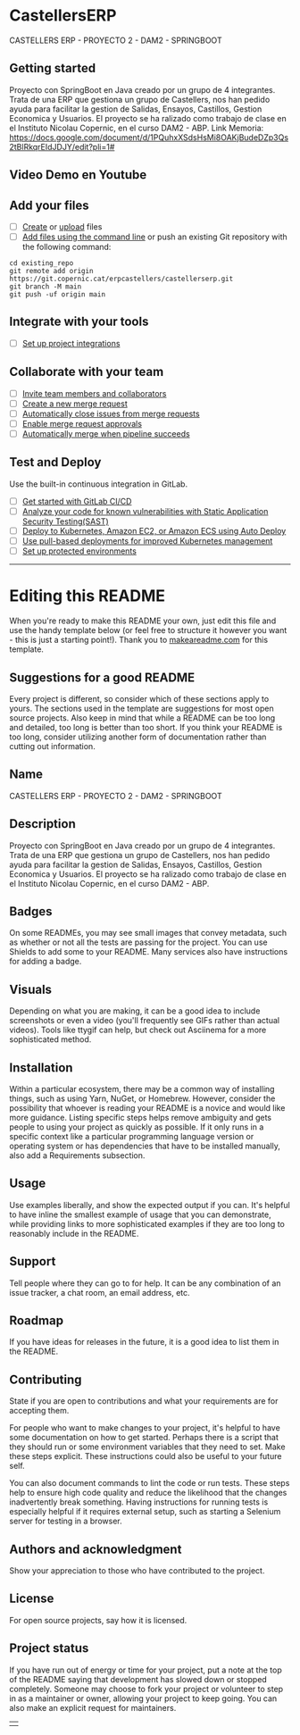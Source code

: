 # CastellersERP

CASTELLERS ERP - PROYECTO 2 - DAM2 - SPRINGBOOT

## Getting started

Proyecto con SpringBoot en Java creado por un grupo de 4 integrantes. Trata de una ERP que gestiona un grupo de Castellers, nos han pedido ayuda para facilitar la gestion de Salidas, Ensayos, Castillos, Gestion Economica y Usuarios. El proyecto se ha ralizado como trabajo de clase en el Instituto Nicolau Copernic, en el curso DAM2 - ABP. Link Memoria: https://docs.google.com/document/d/1PQuhxXSdsHsMi8OAKjBudeDZp3Qs2tBlRkqrEIdJDJY/edit?pli=1#

## Video Demo en Youtube

<table style"width:100%">
<tr>
  <td>
    <a href="[[https://youtu.be/Kp4Mvapo5kc](https://rr3---sn-h5qzened.c.drive.google.com/videoplayback?expire=1681961862&ei=RntAZNfmGJWlpb0P58KNKA&ip=159.147.249.207&cp=QVRNU0pfUFhUQ1hPOm5zcmV2RWRHbW1yTm1zeUlBb1dLTHE1Tlp0V05vQ1lJSHlqdThCQzhTNks&id=8c18b41fe4c1ae4e&itag=22&source=webdrive&requiressl=yes&mh=lu&mm=32&mn=sn-h5qzened&ms=su&mv=u&mvi=3&pl=24&sc=yes&ttl=transient&susc=dr&driveid=1_lPAzezPHJwvaNvulnuPKwOUC01DNYYW&app=explorer&mime=video/mp4&vprv=1&prv=1&dur=211.255&lmt=1681930158430778&mt=1681946577&subapp=SLIDES&txp=0016224&sparams=expire,ei,ip,cp,id,itag,source,requiressl,ttl,susc,driveid,app,mime,vprv,prv,dur,lmt&sig=AOq0QJ8wRQIgPh1Rj4n7pTbOLG94hvB-BOY-f4ItttNHe3EzXUH-bQACIQDxetZr0gZr2fG4aJ-x2-844sgTvaJU33hX787Fz62gWQ==&lsparams=mh,mm,mn,ms,mv,mvi,pl,sc&lsig=AG3C_xAwRAIgbdrDUoqEI7p-UDE6vbKBSaTtVmMjXc4ZT0z9-GD28EICICumL3RnHaQRf2Ku9pEDajbcfATCL3Lp5_9Jv-o5igR-&cpn=aibTz4wgrH5FcFq3&c=WEB_EMBEDDED_PLAYER&cver=1.20230416.00.00)](https://drive.google.com/file/d/1cNY_HI8xKVS8XI7n8GexHc6Npf8dete8/view?usp=share_link)">
    </a>
  </td>
</tr>


## Add your files

- [ ] [Create](https://docs.gitlab.com/ee/user/project/repository/web_editor.html#create-a-file) or [upload](https://docs.gitlab.com/ee/user/project/repository/web_editor.html#upload-a-file) files
- [ ] [Add files using the command line](https://docs.gitlab.com/ee/gitlab-basics/add-file.html#add-a-file-using-the-command-line) or push an existing Git repository with the following command:

```
cd existing_repo
git remote add origin https://git.copernic.cat/erpcastellers/castellerserp.git
git branch -M main
git push -uf origin main
```

## Integrate with your tools

- [ ] [Set up project integrations](http://git.copernic.cat/erpcastellers/castellerserp/-/settings/integrations)

## Collaborate with your team

- [ ] [Invite team members and collaborators](https://docs.gitlab.com/ee/user/project/members/)
- [ ] [Create a new merge request](https://docs.gitlab.com/ee/user/project/merge_requests/creating_merge_requests.html)
- [ ] [Automatically close issues from merge requests](https://docs.gitlab.com/ee/user/project/issues/managing_issues.html#closing-issues-automatically)
- [ ] [Enable merge request approvals](https://docs.gitlab.com/ee/user/project/merge_requests/approvals/)
- [ ] [Automatically merge when pipeline succeeds](https://docs.gitlab.com/ee/user/project/merge_requests/merge_when_pipeline_succeeds.html)

## Test and Deploy

Use the built-in continuous integration in GitLab.

- [ ] [Get started with GitLab CI/CD](https://docs.gitlab.com/ee/ci/quick_start/index.html)
- [ ] [Analyze your code for known vulnerabilities with Static Application Security Testing(SAST)](https://docs.gitlab.com/ee/user/application_security/sast/)
- [ ] [Deploy to Kubernetes, Amazon EC2, or Amazon ECS using Auto Deploy](https://docs.gitlab.com/ee/topics/autodevops/requirements.html)
- [ ] [Use pull-based deployments for improved Kubernetes management](https://docs.gitlab.com/ee/user/clusters/agent/)
- [ ] [Set up protected environments](https://docs.gitlab.com/ee/ci/environments/protected_environments.html)

***

# Editing this README

When you're ready to make this README your own, just edit this file and use the handy template below (or feel free to structure it however you want - this is just a starting point!).  Thank you to [makeareadme.com](https://www.makeareadme.com/) for this template.

## Suggestions for a good README
Every project is different, so consider which of these sections apply to yours. The sections used in the template are suggestions for most open source projects. Also keep in mind that while a README can be too long and detailed, too long is better than too short. If you think your README is too long, consider utilizing another form of documentation rather than cutting out information.

## Name
CASTELLERS ERP - PROYECTO 2 - DAM2 - SPRINGBOOT

## Description
Proyecto con SpringBoot en Java creado por un grupo de 4 integrantes. Trata de una ERP que gestiona un grupo de Castellers, nos han pedido ayuda para facilitar la gestion de Salidas, Ensayos, Castillos, Gestion Economica y Usuarios. El proyecto se ha ralizado como trabajo de clase en el Instituto Nicolau Copernic, en el curso DAM2 - ABP.

## Badges
On some READMEs, you may see small images that convey metadata, such as whether or not all the tests are passing for the project. You can use Shields to add some to your README. Many services also have instructions for adding a badge.

## Visuals
Depending on what you are making, it can be a good idea to include screenshots or even a video (you'll frequently see GIFs rather than actual videos). Tools like ttygif can help, but check out Asciinema for a more sophisticated method.

## Installation
Within a particular ecosystem, there may be a common way of installing things, such as using Yarn, NuGet, or Homebrew. However, consider the possibility that whoever is reading your README is a novice and would like more guidance. Listing specific steps helps remove ambiguity and gets people to using your project as quickly as possible. If it only runs in a specific context like a particular programming language version or operating system or has dependencies that have to be installed manually, also add a Requirements subsection.

## Usage
Use examples liberally, and show the expected output if you can. It's helpful to have inline the smallest example of usage that you can demonstrate, while providing links to more sophisticated examples if they are too long to reasonably include in the README.

## Support
Tell people where they can go to for help. It can be any combination of an issue tracker, a chat room, an email address, etc.

## Roadmap
If you have ideas for releases in the future, it is a good idea to list them in the README.

## Contributing
State if you are open to contributions and what your requirements are for accepting them.

For people who want to make changes to your project, it's helpful to have some documentation on how to get started. Perhaps there is a script that they should run or some environment variables that they need to set. Make these steps explicit. These instructions could also be useful to your future self.

You can also document commands to lint the code or run tests. These steps help to ensure high code quality and reduce the likelihood that the changes inadvertently break something. Having instructions for running tests is especially helpful if it requires external setup, such as starting a Selenium server for testing in a browser.

## Authors and acknowledgment
Show your appreciation to those who have contributed to the project.

## License
For open source projects, say how it is licensed.

## Project status
If you have run out of energy or time for your project, put a note at the top of the README saying that development has slowed down or stopped completely. Someone may choose to fork your project or volunteer to step in as a maintainer or owner, allowing your project to keep going. You can also make an explicit request for maintainers.


